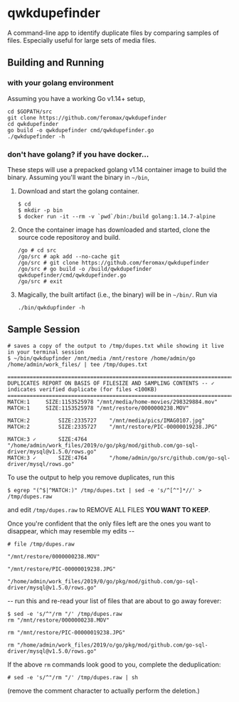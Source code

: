 # qwkdupefinder
A command-line app to identify duplicate files by comparing samples of files.  Especially useful for large sets of media files.

## Building and Running

### with your golang environment
Assuming you have a working Go v1.14+ setup,
```
cd $GOPATH/src
git clone https://github.com/feromax/qwkdupefinder
cd qwkdupefinder
go build -o qwkdupefinder cmd/qwkdupefinder.go
./qwkdupefinder -h
```

### don't have golang?  if you have docker...
These steps will use a prepacked golang v1.14 container image to build the binary.  Assuming you'll want the binary in `~/bin`,

1. Download and start the golang container.
	```
	$ cd
	$ mkdir -p bin
	$ docker run -it --rm -v `pwd`/bin:/build golang:1.14.7-alpine
	```
2. Once the container image has downloaded and started, clone the source code repositoroy and build.
	```
	/go # cd src
	/go/src # apk add --no-cache git
	/go/src # git clone https://github.com/feromax/qwkdupefinder
	/go/src # go build -o /build/qwkdupefinder qwkdupefinder/cmd/qwkdupefinder.go
	/go/src # exit
	```
3. Magically, the built artifact (i.e., the binary) will be in `~/bin/`.  Run via 
	```
	./bin/qwkdupfinder -h
	```
## Sample Session
```
# saves a copy of the output to /tmp/dupes.txt while showing it live in your terminal session
$ ~/bin/qwkdupfinder /mnt/media /mnt/restore /home/admin/go /home/admin/work_files/ | tee /tmp/dupes.txt

=================================================================================================================
DUPLICATES REPORT ON BASIS OF FILESIZE AND SAMPLING CONTENTS -- ✓ indicates verified duplicate (for files <100KB)
=================================================================================================================
MATCH:1  	SIZE:1153525978	"/mnt/media/home-movies/298329884.mov"
MATCH:1  	SIZE:1153525978	"/mnt/restore/0000000238.MOV"

MATCH:2         SIZE:2335727    "/mnt/media/pics/IMAG0107.jpg"
MATCH:2         SIZE:2335727    "/mnt/restore/PIC-00000019238.JPG"

MATCH:3 ✓       SIZE:4764       "/home/admin/work_files/2019/o/go/pkg/mod/github.com/go-sql-driver/mysql@v1.5.0/rows.go"
MATCH:3 ✓       SIZE:4764       "/home/admin/go/src/github.com/go-sql-driver/mysql/rows.go"
```
To use the output to help you remove duplicates, run this
```
$ egrep "(^$|^MATCH:)" /tmp/dupes.txt | sed -e 's/^[^"]*//' > /tmp/dupes.raw
```
and edit `/tmp/dupes.raw` to REMOVE ALL FILES **YOU WANT TO KEEP**.  

Once you're confident that the only files left are the ones you want to disappear, which may resemble my edits --
```
# file /tmp/dupes.raw

"/mnt/restore/0000000238.MOV"

"/mnt/restore/PIC-00000019238.JPG"

"/home/admin/work_files/2019/0/go/pkg/mod/github.com/go-sql-driver/mysql@v1.5.0/rows.go"

```
-- run this and re-read your list of files that are about to go away forever:
```
$ sed -e 's/^"/rm "/' /tmp/dupes.raw
rm "/mnt/restore/0000000238.MOV"

rm "/mnt/restore/PIC-00000019238.JPG"

rm "/home/admin/work_files/2019/o/go/pkg/mod/github.com/go-sql-driver/mysql@v1.5.0/rows.go"
```
If the above `rm` commands look good to you, complete the deduplication:
```
# sed -e 's/^"/rm "/' /tmp/dupes.raw | sh
```
(remove the comment character to actually perform the deletion.)

```
